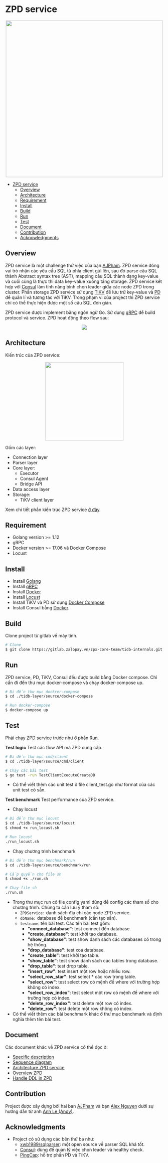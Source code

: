 # ZPD service

<div align="center">
  <img src="./images/model_overview_zpd.png" width=500>
</div>

- [ZPD service](#zpd-service)
  - [Overview](#overview)
  - [Architecture](#architecture)
  - [Requirement](#requirement)
  - [Install](#install)
  - [Build](#build)
  - [Run](#run)
  - [Test](#test)
  - [Document](#document)
  - [Contribution](#contribution)
  - [Acknowledgments](#acknowledgments)

## Overview
ZPD service là một challenge thử việc của bạn [AJPham](https://github.com/phamtai97). ZPD service đóng vai trò nhận các yêu cầu SQL từ phía client gửi lên, sau đó parse câu SQL thành Abstract syntax tree (AST), mapping câu SQL thành dạng key-value và cuối cùng là thực thi data key-value xuống tầng storage. ZPD service kết hợp với [Consul](https://www.consul.io/) làm tính năng bình chọn leader giữa các node ZPD trong cluster. Phần storage ZPD service sử dụng [TiKV](https://github.com/tikv/tikv) để lưu trữ key-value và [PD](https://github.com/pingcap/pd) để quản lí và tương tác với TiKV. Trong phạm vi của project thì ZPD service chỉ có thể thực hiện được một số câu SQL đơn giản.

ZPD service được implement bằng ngôn ngữ Go. Sử dụng [gRPC](https://github.com/grpc/grpc-go) để build protocol và service. ZPD hoạt động theo flow sau:

<div align="center">
  <img src="./images/flow-ZPD.png">
</div>


## Architecture
Kiến trúc của ZPD service:

<div align="center">
  <img src="./images/zpd_layer.png" width="250">
</div>

Gồm các layer:
- Connection layer
- Parser layer
- Core layer: 
  - Executor
  - Consul Agent
  - Bridge API
- Data access layer
- Storage:
  - TiKV client layer

Xem chi tiết phần kiến trúc ZPD service [ở đây](./docs/architecture.md).

## Requirement
- Golang version >= 1.12
- gRPC
- Docker version >= 17.06 và Docker Compose 
- Locust

## Install
- Install [Golang](https://golang.org/doc/install)
- Install [gRPC](https://grpc.io/docs/quickstart/go/)
- Install [Docker](https://docs.docker.com/get-started/)
- Install [Locust](https://locust.io/)
- Install TiKV và PD sử dụng [Docker Compose](https://tikv.org/docs/3.0/tasks/deploy/docker-compose/)
- Install Consul bằng [Docker](https://hub.docker.com/_/consul).

## Build
Clone project từ gitlab về máy tính.

```sh
# Clone
$ git clone https://gitlab.zalopay.vn/zpx-core-team/tidb-internals.git
```
## Run
ZPD service, PD, TiKV, Consul đều được build bằng Docker compose. Chỉ cần đi đến thư mục docker-compose và chạy docker-compose up.

```sh
# Đi đến thư mục dockrer-compose
$ cd ./tidb-layer/source/docker-compose

# Run docker-compose
$ docker-compose up
```

## Test
Phải chạy ZPD service trước như ở phần [Run](#run).

**Test logic**
Test các flow API mà ZPD cung cấp.

```sh
# Đi đến thư mục cmd/client
$ cd ./tidb-layer/source/cmd/client

# Chạy các bài test
$ go test -run TestClientExecuteCreateDB 
```
- Có thể viết thêm các unit test ở file client_test.go như format của các unit test có sẵn.

**Test benchmark**
Test performance của ZPD service.

- Chạy locust

```sh
# Đi đến thư mục locust
$ cd ./tidb-layer/source/locust
$ chmod +x run_locust.sh

# Run locust
./run_locust.sh
```

- Chạy chương trình benchmark
```sh
# Đi đến thư mục benchmark/run
$ cd ./tidb-layer/source/benchmark/run

# Cấp quyền cho file sh
$ chmod +x ./run.sh

# Chạy file sh
./run.sh
```

- Trong thư mục run có file config.yaml dùng để config các tham số cho chương trình. Chúng ta cần lưu ý tham số:
  - `ZPDService:` danh sách địa chỉ các node ZPD service.
  - `dbName:` database để benchmark (cần tạo sẵn).
  - `testname`: tên bài test. Các tên bài test gồm:
    - **"connect_database"**: test connect đến database.
  	- **"create_database"**: test khởi tạo database.
  	- **"show_database"**: test show danh sách các databases có trong hệ thống.
  	- **"drop_database"**: test xoá database.
  	- **"create_table"**: test khởi tạo table.
  	- **"show_table"**: test show danh sách các tables trong database.
  	- **"drop_table"**: test drop table.
  	- **"insert_row"**: test insert một row hoặc nhiều row.
  	- **"select_row_star"**: test select * các row trong table.
  	- **"select_row"**: test select row có mệnh đề where với trường hợp không có index.
  	- **"select_row_index"**: test select một row có mệnh đề where với trường hợp có index.
  	- **"delete_row_index"**: test delete một row có index.
  	- **"delete_row"**: test delete một row không có index.
- Có thể viết thêm các bài benchmark khác ở thư mục benchmark và định nghĩa thêm tên bài test.

## Document
Các document khác về ZPD service có thể đọc ở:
  - [Specific description](./docs/specific-description.md)
  - [Sequence diagram](./docs/sequence-diagram.md)
  - [Architecture ZPD service](./docs/architecture.md)
  - [Overview ZPD](docs/overview-ZPD.md)
  - [Handle DDL in ZPD](docs/handle-ddl.md)

## Contribution
Project được xây dựng bởi hai bạn [AJPham](https://github.com/phamtai97) và bạn [Alex Nguyen](https://github.com/quocanh1897) dưới sự hướng dẫn từ anh [Anh Le (Andy)](https://github.com/anhldbk).

## Acknowledgments
- Project có sử dụng các bên thứ ba như:
  - [xwb1989/sqlparser](https://github.com/xwb1989/sqlparser): một open source về parser SQL khá tốt.
  - [Consul](https://github.com/hashicorp/consul): dùng để quản lý việc chọn leader và healthy check.
  - [PingCap](https://github.com/pingcap): hỗ trợ phần PD và TiKV.